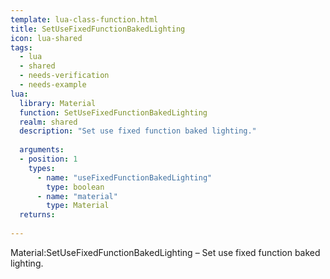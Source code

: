 ```yaml
---
template: lua-class-function.html
title: SetUseFixedFunctionBakedLighting
icon: lua-shared
tags:
  - lua
  - shared
  - needs-verification
  - needs-example
lua:
  library: Material
  function: SetUseFixedFunctionBakedLighting
  realm: shared
  description: "Set use fixed function baked lighting."
  
  arguments:
  - position: 1
    types:
      - name: "useFixedFunctionBakedLighting"
        type: boolean
      - name: "material"
        type: Material
  returns:
    
---
```


<div class="lua__search__keywords">
Material:SetUseFixedFunctionBakedLighting &#x2013; Set use fixed function baked lighting.
</div>
